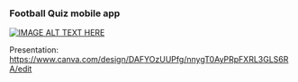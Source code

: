### Football Quiz mobile app

[![IMAGE ALT TEXT HERE](https://img.youtube.com/vi/0KAHAUmvmRM/0.jpg)](https://www.youtube.com/watch?v=0KAHAUmvmRM)


Presentation: https://www.canva.com/design/DAFYOzUUPfg/nnygT0AyPRpFXRL3GLS6RA/edit
